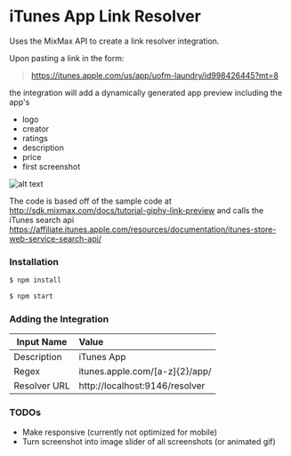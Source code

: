# iTunes App Link Resolver

Uses the MixMax API to create a link resolver integration. 

Upon pasting a link in the form:
> https://itunes.apple.com/us/app/uofm-laundry/id998426445?mt=8

the integration will add a dynamically generated app preview including the app's
  - logo
  - creator
  - ratings
  - description
  - price
  - first screenshot


![alt text](http://i.imgur.com/cWIUj6P.png "Sample Screenshot")


The code is based off of the sample code at http://sdk.mixmax.com/docs/tutorial-giphy-link-preview and calls the iTunes search api https://affiliate.itunes.apple.com/resources/documentation/itunes-store-web-service-search-api/

### Installation

```sh
$ npm install
```

```sh
$ npm start
```

### Adding the Integration

| Input Name    | Value         
| ------------- |:-------------|
| Description   | iTunes App   |
| Regex         | itunes.apple.com\/[a-z]{2}\/app\/      |
| Resolver URL  | http://localhost:9146/resolver      |


### TODOs

* Make responsive (currently not optimized for mobile)
* Turn screenshot into image slider of all screenshots (or animated gif)


